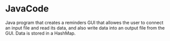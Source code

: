 # JavaCode
Java program that creates a reminders GUI that allowes the user to connect an input file and read its data, and also write data into an output file from the GUI. Data is stored in a HashMap.
>>>>>>>>>>>>>>>>>>>>>>>>>>>>
